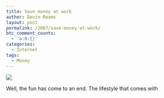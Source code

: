 ```yaml
---
title: Save money at work
author: Devin Reams
layout: post
permalink: /2007/save-money-at-work/
btc_comment_counts:
  - 'a:0:{}'
categories:
  - Internet
tags:
  - Money
---
```

<img src="https://devin.reams.me/wp-content/uploads/2007/01/bathroom.png" align="center" />

Well, the fun has come to an end. The lifestyle that comes with